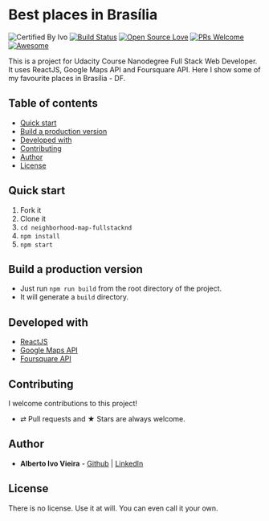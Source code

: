 # Best places in Brasília


![Certified By Ivo](https://img.shields.io/badge/Certified%20By-Ivo-blue.svg)
[![Build Status](https://semaphoreapp.com/api/v1/projects/d4cca506-99be-44d2-b19e-176f36ec8cf1/128505/shields_badge.svg)](https://semaphoreapp.com/boennemann/badges)
[![Open Source Love](https://badges.frapsoft.com/os/v2/open-source.svg?v=102)](https://github.com/ellerbrock/open-source-badge/)
[![PRs Welcome](https://img.shields.io/badge/PRs-welcome-brightgreen.svg?style=flat-square)](http://makeapullrequest.com)
[![Awesome](https://cdn.rawgit.com/sindresorhus/awesome/d7305f38d29fed78fa85652e3a63e154dd8e8829/media/badge.svg)](https://github.com/sindresorhus/awesome)


This is a project for Udacity Course Nanodegree Full Stack Web Developer. It uses ReactJS, Google Maps API and Foursquare API.
Here I show some of my favourite places in Brasília - DF.

## Table of contents

- [Quick start](#quick-start)
- [Build a production version](#build-a-production-version)
- [Developed with](#developed-with)
- [Contributing](#contributing)
- [Author](#author)
- [License](#license)

## Quick start

1. Fork it
2. Clone it
3. `cd neighborhood-map-fullstacknd`
4. `npm install`
5. `npm start`

## Build a production version

- Just run `npm run build` from the root directory of the project.
- It will generate a `build` directory.

## Developed with

* [ReactJS](https://reactjs.org)
* [Google Maps API](https://developers.google.com/maps/documentation/javascript/tutorial)
* [Foursquare API](https://developer.foursquare.com/docs)

## Contributing

I welcome contributions to this project!

-   ⇄ Pull requests and ★ Stars are always welcome.

## Author

* **Alberto Ivo Vieira** - [Github](https://github.com/albertoivo) | [LinkedIn](https://www.linkedin.com/in/alberto-ivo-vieira/)

## License

There is no license. Use it at will. You can even call it your own.
